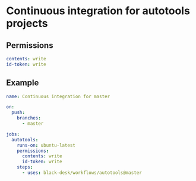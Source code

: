 <!--
SPDX-FileCopyrightText: Copyright 2025 Chen Linxuan <me@black-desk.cn>

SPDX-License-Identifier: MIT
-->

# Continuous integration for autotools projects

## Permissions

``` yaml
contents: write
id-token: write
```

## Example

``` yaml
name: Continuous integration for master

on:
  push:
    branches:
      - master

jobs:
  autotools:
    runs-on: ubuntu-latest
    permissions:
      contents: write
      id-token: write
    steps:
      - uses: black-desk/workflows/autotools@master
```
